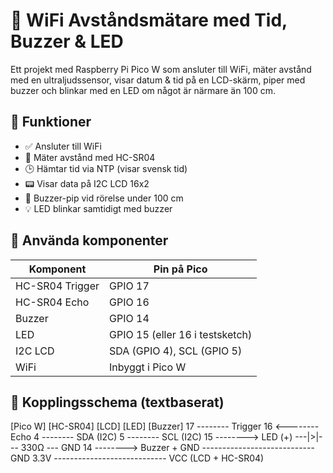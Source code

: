 # 📡 WiFi Avståndsmätare med Tid, Buzzer & LED

Ett projekt med Raspberry Pi Pico W som ansluter till WiFi, mäter avstånd med en ultraljudssensor, visar datum & tid på en LCD-skärm, piper med buzzer och blinkar med en LED om något är närmare än 100 cm.

## 🔧 Funktioner

- ✅ Ansluter till WiFi
- 📏 Mäter avstånd med HC-SR04
- 🕒 Hämtar tid via NTP (visar svensk tid)
- 📟 Visar data på I2C LCD 16x2
- 🔔 Buzzer-pip vid rörelse under 100 cm
- 💡 LED blinkar samtidigt med buzzer

## 🧪 Använda komponenter

| Komponent | Pin på Pico |
|----------|-------------|
| HC-SR04 Trigger | GPIO 17 |
| HC-SR04 Echo    | GPIO 16 |
| Buzzer          | GPIO 14 |
| LED             | GPIO 15 (eller 16 i testsketch) |
| I2C LCD         | SDA (GPIO 4), SCL (GPIO 5) |
| WiFi            | Inbyggt i Pico W |

## 🔌 Kopplingsschema (textbaserat)

[Pico W] [HC-SR04] [LCD] [LED] [Buzzer] 17 -------- Trigger
16 <-------- Echo 4 -------- SDA (I2C) 5 -------- SCL (I2C) 15 --------> LED (+) ---|>|--- 330Ω --- GND 14 --------> Buzzer + GND ---------------------------- GND 3.3V ---------------------------- VCC (LCD + HC-SR04)
